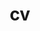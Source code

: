 ---
layout: cv
permalink: /cv_test/
title: cv
nav: false
nav_order: 4
cv_pdf: example_pdf.pdf
toc:
  sidebar: left
---